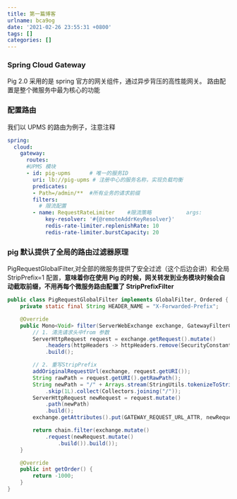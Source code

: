```yaml
---
title: 第一篇博客
urlname: bca9og
date: '2021-02-26 23:55:31 +0800'
tags: []
categories: []
---
```


### Spring Cloud Gateway

Pig 2.0 采用的是 spring 官方的网关组件，通过异步背压的高性能网关。
路由配置是整个微服务中最为核心的功能

### 配置路由

我们以 UPMS 的路由为例子，注意注释

```yaml
spring:
  cloud:
    gateway:
      routes:
      #UPMS 模块
      - id: pig-upms      # 唯一的服务ID
        uri: lb://pig-upms # 注册中心的服务名称，实现负载均衡
        predicates:
        - Path=/admin/**  #所有业务的请求前缀
        filters:
          # 限流配置
        - name: RequestRateLimiter    #限流策略           args:
            key-resolver: '#{@remoteAddrKeyResolver}'
            redis-rate-limiter.replenishRate: 10
            redis-rate-limiter.burstCapacity: 20
```

### pig 默认提供了全局的路由过滤器原理

PigRequestGlobalFilter,对全部的微服务提供了安全过滤（这个后边会讲）和全局 StripPrefix=1 配置，**意味着你在使用 Pig 的时候，网关转发到业务模块时候会自动截取前缀，不用再每个微服务路由配置了 StripPrefixFilter**

```java
public class PigRequestGlobalFilter implements GlobalFilter, Ordered {
	private static final String HEADER_NAME = "X-Forwarded-Prefix";

	@Override
	public Mono<Void> filter(ServerWebExchange exchange, GatewayFilterChain chain) {
		// 1. 清洗请求头中from 参数
		ServerHttpRequest request = exchange.getRequest().mutate()
			.headers(httpHeaders -> httpHeaders.remove(SecurityConstants.FROM))
			.build();

		// 2. 重写StripPrefix
		addOriginalRequestUrl(exchange, request.getURI());
		String rawPath = request.getURI().getRawPath();
		String newPath = "/" + Arrays.stream(StringUtils.tokenizeToStringArray(rawPath, "/"))
			.skip(1L).collect(Collectors.joining("/"));
		ServerHttpRequest newRequest = request.mutate()
			.path(newPath)
			.build();
		exchange.getAttributes().put(GATEWAY_REQUEST_URL_ATTR, newRequest.getURI());

		return chain.filter(exchange.mutate()
			.request(newRequest.mutate()
				.build()).build());
	}

	@Override
	public int getOrder() {
		return -1000;
	}
}
```

